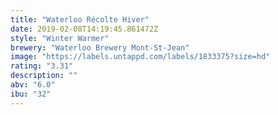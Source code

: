 ```yaml
---
title: "Waterloo Récolte Hiver"
date: 2019-02-08T14:19:45.861472Z
style: "Winter Warmer"
brewery: "Waterloo Brewery Mont-St-Jean"
image: "https://labels.untappd.com/labels/1833375?size=hd"
rating: "3.31"
description: ""
abv: "6.0"
ibu: "32"
---
```

